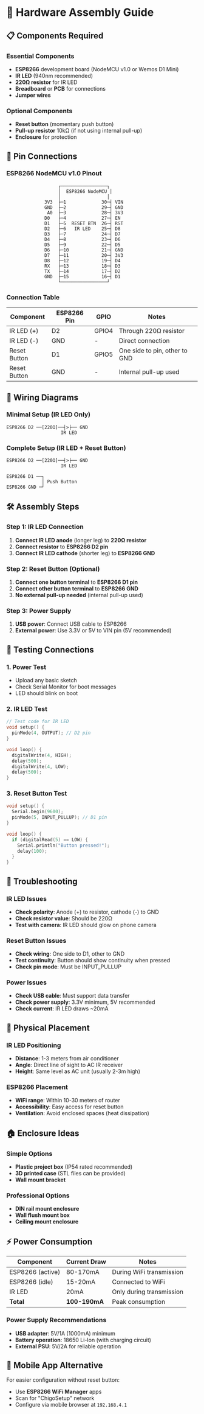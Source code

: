 # 🔌 Hardware Assembly Guide

## 📋 Components Required

### Essential Components
- **ESP8266** development board (NodeMCU v1.0 or Wemos D1 Mini)
- **IR LED** (940nm recommended)
- **220Ω resistor** for IR LED
- **Breadboard** or **PCB** for connections
- **Jumper wires**

### Optional Components
- **Reset button** (momentary push button)
- **Pull-up resistor** 10kΩ (if not using internal pull-up)
- **Enclosure** for protection

## 🔗 Pin Connections

### ESP8266 NodeMCU v1.0 Pinout
```
                   ┌─────────────────┐
                   │  ESP8266 NodeMCU │
                   │                 │
              3V3  ├─1             30─┤ VIN
              GND  ├─2             29─┤ GND  
               A0  ├─3             28─┤ 3V3
              D0   ├─4             27─┤ EN
              D1   ├─5  RESET BTN  26─┤ RST
              D2   ├─6   IR LED    25─┤ D8
              D3   ├─7             24─┤ D7
              D4   ├─8             23─┤ D6
              D5   ├─9             22─┤ D5
              D6   ├─10            21─┤ GND
              D7   ├─11            20─┤ 3V3
              D8   ├─12            19─┤ D4
              RX   ├─13            18─┤ D3
              TX   ├─14            17─┤ D2
              GND  ├─15            16─┤ D1
                   └─────────────────┘
```

### Connection Table
| Component | ESP8266 Pin | GPIO | Notes |
|-----------|-------------|------|--------|
| IR LED (+) | D2 | GPIO4 | Through 220Ω resistor |
| IR LED (-) | GND | - | Direct connection |
| Reset Button | D1 | GPIO5 | One side to pin, other to GND |
| Reset Button | GND | - | Internal pull-up used |

## 🔌 Wiring Diagrams

### Minimal Setup (IR LED Only)
```
ESP8266 D2 ──[220Ω]──┤>├── GND
                    IR LED
```

### Complete Setup (IR LED + Reset Button)
```
ESP8266 D2 ──[220Ω]──┤>├── GND
                    IR LED

ESP8266 D1 ──┐
             │ Push Button
ESP8266 GND ─┘
```

## 🛠️ Assembly Steps

### Step 1: IR LED Connection
1. **Connect IR LED anode** (longer leg) to **220Ω resistor**
2. **Connect resistor** to **ESP8266 D2 pin**
3. **Connect IR LED cathode** (shorter leg) to **ESP8266 GND**

### Step 2: Reset Button (Optional)
1. **Connect one button terminal** to **ESP8266 D1 pin**
2. **Connect other button terminal** to **ESP8266 GND**
3. **No external pull-up needed** (internal pull-up used)

### Step 3: Power Supply
1. **USB power**: Connect USB cable to ESP8266
2. **External power**: Use 3.3V or 5V to VIN pin (5V recommended)

## 🧪 Testing Connections

### 1. Power Test
- Upload any basic sketch
- Check Serial Monitor for boot messages
- LED should blink on boot

### 2. IR LED Test
```cpp
// Test code for IR LED
void setup() {
  pinMode(4, OUTPUT); // D2 pin
}

void loop() {
  digitalWrite(4, HIGH);
  delay(500);
  digitalWrite(4, LOW);
  delay(500);
}
```

### 3. Reset Button Test
```cpp
void setup() {
  Serial.begin(9600);
  pinMode(5, INPUT_PULLUP); // D1 pin
}

void loop() {
  if (digitalRead(5) == LOW) {
    Serial.println("Button pressed!");
    delay(100);
  }
}
```

## 🔧 Troubleshooting

### IR LED Issues
- **Check polarity**: Anode (+) to resistor, cathode (-) to GND
- **Check resistor value**: Should be 220Ω
- **Test with camera**: IR LED should glow on phone camera

### Reset Button Issues
- **Check wiring**: One side to D1, other to GND
- **Test continuity**: Button should show continuity when pressed
- **Check pin mode**: Must be INPUT_PULLUP

### Power Issues
- **Check USB cable**: Must support data transfer
- **Check power supply**: 3.3V minimum, 5V recommended
- **Check current**: IR LED draws ~20mA

## 📏 Physical Placement

### IR LED Positioning
- **Distance**: 1-3 meters from air conditioner
- **Angle**: Direct line of sight to AC IR receiver
- **Height**: Same level as AC unit (usually 2-3m high)

### ESP8266 Placement
- **WiFi range**: Within 10-30 meters of router
- **Accessibility**: Easy access for reset button
- **Ventilation**: Avoid enclosed spaces (heat dissipation)

## 🏠 Enclosure Ideas

### Simple Options
- **Plastic project box** (IP54 rated recommended)
- **3D printed case** (STL files can be provided)
- **Wall mount bracket**

### Professional Options
- **DIN rail mount enclosure**
- **Wall flush mount box**
- **Ceiling mount enclosure**

## ⚡ Power Consumption

| Component | Current Draw | Notes |
|-----------|-------------|--------|
| ESP8266 (active) | 80-170mA | During WiFi transmission |
| ESP8266 (idle) | 15-20mA | Connected to WiFi |
| IR LED | 20mA | Only during transmission |
| **Total** | **100-190mA** | Peak consumption |

### Power Supply Recommendations
- **USB adapter**: 5V/1A (1000mA) minimum
- **Battery operation**: 18650 Li-Ion (with charging circuit)
- **External PSU**: 5V/2A for reliable operation

## 📱 Mobile App Alternative

For easier configuration without reset button:
- Use **ESP8266 WiFi Manager** apps
- Scan for "ChigoSetup" network
- Configure via mobile browser at `192.168.4.1`
